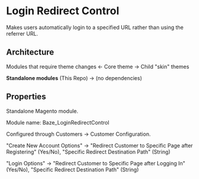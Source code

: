 # Login Redirect Control
Makes users automatically login to a specified URL rather than using the referrer URL.

## Architecture
Modules that require theme changes <- Core theme -> Child "skin" themes

**Standalone modules** (This Repo) -> (no dependencies)

## Properties
Standalone Magento module.

Module name: Baze_LoginRedirectControl

Configured through Customers -> Customer Configuration.

"Create New Account Options" -> "Redirect Customer to Specific Page after Registering" (Yes/No), "Specific Redirect Destination Path" (String)

"Login Options" -> "Redirect Customer to Specific Page after Logging In" (Yes/No), "Specific Redirect Destination Path" (String)
